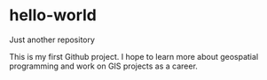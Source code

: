 # hello-world
Just another repository

This is my first Github project. I hope to learn more about geospatial programming and work on GIS projects as a career.
